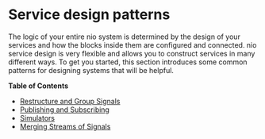 # Service design patterns

The logic of your entire nio system is determined by the design of your services and how the blocks inside them are configured and connected. nio service design is very flexible and allows you to construct services in many different ways. To get you started, this section introduces some common patterns for designing systems that will be helpful.

**Table of Contents**
 * [Restructure and Group Signals](/service-design-patterns/join.md)
 * [Publishing and Subscribing](/service-design-patterns/pub-sub.md)
 * [Simulators](/service-design-patterns/simulators.md)
 * [Merging Streams of Signals](/service-design-patterns/merge.md)
 